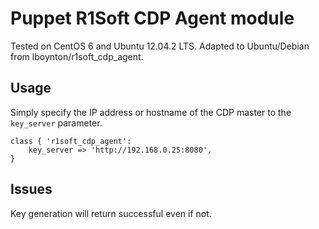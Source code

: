 
Puppet R1Soft CDP Agent module
==============

Tested on CentOS 6 and Ubuntu 12.04.2 LTS.
Adapted to Ubuntu/Debian from lboynton/r1soft_cdp_agent.

Usage
--------------
Simply specify the IP address or hostname of the CDP master to the `key_server` parameter.

	class { 'r1soft_cdp_agent':
		key_server => 'http://192.168.0.25:8080',
	}

Issues
--------------
Key generation will return successful even if not.
